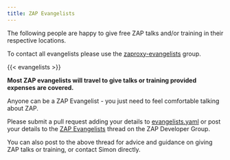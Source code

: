 ```yaml
---
title: ZAP Evangelists
---
```


The following people are happy to give free ZAP talks and/or training in their respective locations.

To contact all evangelists please use the [zaproxy-evangelists](https://groups.google.com/group/zaproxy-evangelists) group.

{{< evangelists >}}

**Most ZAP evangelists will travel to give talks or training provided expenses are covered.**

Anyone can be a ZAP Evangelist - you just need to feel comfortable talking about ZAP.

Please submit a pull request adding your details to [evangelists.yaml](https://github.com/zaproxy/zaproxy-website/blob/main/site/data/evangelists.yaml) or post your details to the [ZAP Evangelists](https://groups.google.com/d/msg/zaproxy-develop/H-hcMTJ4aQ4/ZY5aVwYAC1EJ) thread on the ZAP Developer Group.

You can also post to the above thread for advice and guidance on giving ZAP talks or training, or contact Simon directly.
